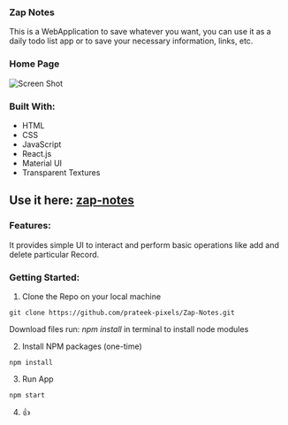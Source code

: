 ### Zap Notes
This is a WebApplication to save whatever you want, you can use it as a daily todo list app or to save your necessary information, links, etc.

### Home Page
![Screen Shot](https://i.ibb.co/8KmH1jd/Screenshot-578.png)

### Built With:
* HTML
* CSS
* JavaScript
* React.js
* Material UI
* Transparent Textures

## Use it here: [zap-notes](https://zap-notes.herokuapp.com/)

### Features:
It provides simple UI to interact and perform basic operations like add and delete particular Record.

### Getting Started:

1. Clone the Repo on your local machine 
```
git clone https://github.com/prateek-pixels/Zap-Notes.git
```
Download files
run: *npm install* in terminal to install node modules

2. Install NPM packages (one-time)
```
npm install
```

3. Run App
```
npm start
```

4. 👍
